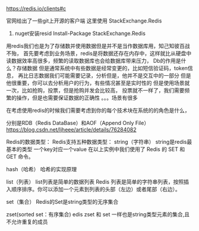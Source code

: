 https://redis.io/clients#c

官网给出了一些git上开源的客户端
这里使用  StackExchange.Redis

1. nuget安装resid 
 Install-Package StackExchange.Redis


用redis我们也是为了存储数并使用数据但是并不是当作数据库用，知己知彼百战不殆，
首先要考虑到业务场景，redis是将数据还存在内存中，这样就比从硬盘中读数据效率高很多，频繁的读取数据库也会给数据库带来压力，
Db的作用是什么？存储数据
但是通常系统中有些数据是经常变更的，比如短信验证码，token信息，
再比日志数据我们可能需要记录，分析但是，他并不是交互中的一部分
但是他很重要，你可以去分析用户的行为，有些情况甚至是实时性的
但是使用场景就一次，比如抢购，投票，但是抢购并发会比较高，
投票就不一样了，我们需要频繁的操作，但是也需要保证数据的正确性
。。。场景有很多

在考虑使用redis的时候我们需要考虑到你的每个技术块在系统的的角色是什么，

分别是RDB（Redis DataBase）和AOF（Append Only File）
https://blog.csdn.net/ljheee/article/details/76284082


Redis的数据类型：
Redis支持五种数据类型：
string（字符串） string是redis最基本的类型
一个key对应一个value
在以上实例中我们使用了 Redis 的 SET 和 GET 命令。

hash（哈希）    哈希的实现原理

list（列表）    list列表是简单的数据列表
Redis 列表是简单的字符串列表，按照插入顺序排序。你可以添加一个元素到列表的头部（左边）或者尾部（右边）。

set（集合）
Redis的Set是string类型的无序集合

zset(sorted set：有序集合)
edis zset 和 set 一样也是string类型元素的集合,且不允许重复的成员